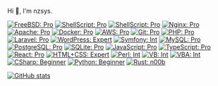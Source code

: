 Hi 👋, I'm nzsys.

[![FreeBSD: Pro](https://img.shields.io/static/v1?label=%E2%80%8B&message=Pro&color=success&style=flat-square&logo=freebsd)](https://www.freebsd.org/)
[![ShellScript: Pro](https://img.shields.io/static/v1?label=%E2%80%8B&message=Pro&color=success&style=flat-square&logo=shell)]()
[![ShellScript: Pro](https://img.shields.io/static/v1?label=%E2%80%8B&message=Pro&color=success&style=flat-square&logo=gnubash)]()
[![Nginx: Pro](https://img.shields.io/static/v1?label=%E2%80%8B&message=Pro&color=success&style=flat-square&logo=nginx)](https://www.nginx.com/)
[![Apache: Pro](https://img.shields.io/static/v1?label=%E2%80%8B&message=Expert&color=blueviolet&style=flat-square&logo=apache)](https://httpd.apache.org/)
[![Docker: Pro](https://img.shields.io/static/v1?label=%E2%80%8B&message=Pro&color=success&style=flat-square&logo=docker)](https://www.docker.com/)
[![AWS: Pro](https://img.shields.io/static/v1?label=%E2%80%8B&message=Pro&color=success&style=flat-square&logo=amazonaws)](https://aws.amazon.com/)
[![Git: Pro](https://img.shields.io/static/v1?label=%E2%80%8B&message=Pro&color=success&style=flat-square&logo=git)](https://git-scm.com/)
[![PHP: Pro](https://img.shields.io/static/v1?label=%E2%80%8B&message=Pro&color=success&style=flat-square&logo=php)](https://www.php.net/)
[![Laravel: Pro](https://img.shields.io/static/v1?label=%E2%80%8B&message=Pro&color=success&style=flat-square&logo=laravel)](https://laravel.com/)
[![WordPress: Expert](https://img.shields.io/static/v1?label=%E2%80%8B&message=Expert&color=blueviolet&style=flat-square&logo=wordpress)](https://ja.wordpress.org/)
[![Symfony: Int](https://img.shields.io/static/v1?label=%E2%80%8B&message=Int&color=blue&style=flat-square&logo=symfony)](https://symfony.com/)
[![MySQL: Pro](https://img.shields.io/static/v1?label=%E2%80%8B&message=Pro&color=success&style=flat-square&logo=mysql)](https://www.mysql.com/)
[![PostgreSQL: Pro](https://img.shields.io/static/v1?label=%E2%80%8B&message=Pro&color=success&style=flat-square&logo=postgresql)](https://www.postgresql.org/)
[![SQLite: Pro](https://img.shields.io/static/v1?label=%E2%80%8B&message=Pro&color=success&style=flat-square&logo=sqlite)](https://www.sqlite.org/)
[![JavaScript: Pro](https://img.shields.io/static/v1?label=%E2%80%8B&message=Pro&color=success&style=flat-square&logo=javascript)](https://developer.mozilla.org/docs/Web/JavaScript)
[![TypeScript: Pro](https://img.shields.io/static/v1?label=%E2%80%8B&message=Int&color=blue&style=flat-square&logo=typescript)](https://www.typescriptlang.org/)
[![React: Pro](https://img.shields.io/static/v1?label=%E2%80%8B&message=Int&color=blue&style=flat-square&logo=react)](https://reactjs.org/tutorial/tutorial.html)
[![HTML+CSS: Expert](https://img.shields.io/static/v1?label=%E2%80%8B&message=Expert&color=blueviolet&style=flat-square&logo=html5)](https://html.spec.whatwg.org/multipage/)
[![Perl: Int](https://img.shields.io/static/v1?label=%E2%80%8B&message=Int&color=blue&style=flat-square&logo=perl)](https://www.perl.org/)
[![VB: Int](https://img.shields.io/static/v1?label=%E2%80%8B&message=Int&color=blue&style=flat-square&logo=.net)](https://learn.microsoft.com/dotnet/visual-basic/)
[![VBA: Int](https://img.shields.io/static/v1?label=%E2%80%8B&message=Int&color=blue&style=flat-square&logo=microsoftaccess)](https://learn.microsoft.com/dotnet/visual-basic/)
[![CSharp: Beginner](https://img.shields.io/static/v1?label=%E2%80%8B&message=Beginner&color=lightgrey&style=flat-square&logo=csharp)](https://learn.microsoft.com/ja-jp/dotnet/csharp/)
[![Python: Beginner](https://img.shields.io/static/v1?label=%E2%80%8B&message=Beginner&color=lightgrey&style=flat-square&logo=python)](https://www.python.org/)
[![Rust: n00b](https://img.shields.io/static/v1?label=%E2%80%8B&message=n00b&color=lightgrey&style=flat-square&logo=rust)](https://www.rust-lang.org/)

[![GitHub stats](https://github-readme-stats.vercel.app/api/top-langs/?username=nzsys)](https://github.com/anuraghazra/github-readme-stats)
